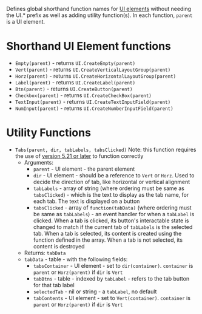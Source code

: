 Defines global shorthand function names for [UI elements](https://www.warzone.com/wiki/Mod_API_Reference:UI#UI_Elements) without needing the UI.* prefix as well as adding utility function(s). In each function, `parent` is a UI element.
# Shorthand UI Element functions
* `Empty(parent)` - returns `UI.CreateEmpty(parent)`
* `Vert(parent)` - returns `UI.CreateVerticalLayoutGroup(parent)`
* `Horz(parent)` - returns `UI.CreateHorizontalLayoutGroup(parent)`
* `Label(parent)` - returns `UI.CreateLabel(parent)`
* `Btn(parent)` - returns `UI.CreateButton(parent)`
* `Checkbox(parent)` - returns `UI.CreateCheckBox(parent)`
* `TextInput(parent)` - returns `UI.CreateTextInputField(parent)`
* `NumInput(parent)` - returns `UI.CreateNumberInputField(parent)`
# Utility Functions
* `Tabs(parent, dir, tabLabels, tabsClicked)`
Note: this function requires the use of [version 5.21 or later](https://www.warzone.com/wiki/Mod_API_Reference#Newer_API_features) to function correctly
  * Arguments:
    * `parent` - UI element - the parent element
    * `dir` - UI element - should be a reference to `Vert` or `Horz`. Used to decide the direction of tab, like horizontal or vertical alignment
    * `tabLabels` - array of string (where ordering must be same as `tabsClicked`) - which is the text to display as the tab name, for each tab. The text is displayed on a button
    * `tabsClicked` - array of `function(tabData)` (where ordering must be same as `tabLabels`) - an event handler for when a `tabLabel` is clicked. When a tab is clicked, its button's interactable state is changed to match if the current tab of `tabLabels` is the selected tab. When a tab is selected, its content is created using the function defined in the array. When a tab is not selected, its content is destroyed
  * Returns: `tabData`
  * `tabData` - table - with the following fields:
    * `tabsContainer` - UI element - set to `dir(container)`. `container` is `parent` or `Horz(parent)` if `dir` is `Vert`
    * `tabBtns` - table - indexed by `tabLabel` - refers to the tab button for that tab label
    * `selectedTab` - nil or string - a `tabLabel`, no default
    * `tabContents` - UI element - set to `Vert(container)`. `container` is `parent` or `Horz(parent)` if `dir` is `Vert`
